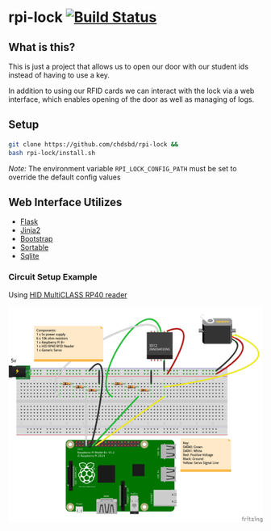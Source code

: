 # rpi-lock [![Build Status](https://travis-ci.org/chdsbd/rpi-lock.svg)](https://travis-ci.org/chdsbd/rpi-lock)

## What is this?

This is just a project that allows us to open our door with our student ids instead of having to use a key.

In addition to using our RFID cards we can interact with the lock via a web interface, which enables opening of the door as well as managing of logs.

## Setup

```bash
git clone https://github.com/chdsbd/rpi-lock &&
bash rpi-lock/install.sh
```

*Note:* The environment variable `RPI_LOCK_CONFIG_PATH` must be set to override the default config values

## Web Interface Utilizes

- [Flask](https://github.com/mitsuhiko/flask)
- [Jinja2](http://jinja.pocoo.org)
- [Bootstrap](http://getbootstrap.com)
- [Sortable](https://github.com/HubSpot/sortable)
- [Sqlite](https://sqlite.org)

### Circuit Setup Example

Using [HID MultiCLASS RP40 reader](http://www.hidglobal.com/products/readers/iclass/rp40)

![sketch](/sketch/rpi_lock_bb.png?raw=true)
